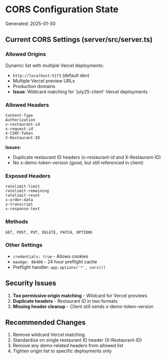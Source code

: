 # CORS Configuration State
Generated: 2025-01-30

## Current CORS Settings (server/src/server.ts)

### Allowed Origins
Dynamic list with multiple Vercel deployments:
- `http://localhost:5173` (default dev)
- Multiple Vercel preview URLs
- Production domains
- **Issue**: Wildcard matching for 'july25-client' Vercel deployments

### Allowed Headers
```
Content-Type
Authorization  
x-restaurant-id
x-request-id
X-CSRF-Token
X-Restaurant-ID
```
**Issues**:
- Duplicate restaurant ID headers (x-restaurant-id and X-Restaurant-ID)
- No x-demo-token-version (good, but still referenced in client)

### Exposed Headers
```
ratelimit-limit
ratelimit-remaining
ratelimit-reset
x-order-data
x-transcript
x-response-text
```

### Methods
`GET, POST, PUT, DELETE, PATCH, OPTIONS`

### Other Settings
- `credentials: true` - Allows cookies
- `maxAge: 86400` - 24 hour preflight cache
- Preflight handler: `app.options('*', cors())`

## Security Issues
1. **Too permissive origin matching** - Wildcard for Vercel previews
2. **Duplicate headers** - Restaurant ID in two formats
3. **Missing header cleanup** - Client still sends x-demo-token-version

## Recommended Changes
1. Remove wildcard Vercel matching
2. Standardize on single restaurant ID header (X-Restaurant-ID)
3. Remove any demo-related headers from allowed list
4. Tighten origin list to specific deployments only